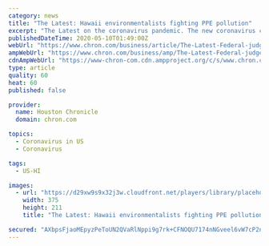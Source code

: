 ```yaml
---
category: news
title: "The Latest: Hawaii environmentalists fighting PPE pollution"
excerpt: "The Latest on the coronavirus pandemic. The new coronavirus causes mild or moderate symptoms for most people. For some, especially older adults and people with existing health problems, it can cause more severe illness or death."
publishedDateTime: 2020-05-10T01:49:00Z
webUrl: "https://www.chron.com/business/article/The-Latest-Federal-judge-allows-in-person-15258473.php"
ampWebUrl: "https://www.chron.com/business/amp/The-Latest-Federal-judge-allows-in-person-15258473.php"
cdnAmpWebUrl: "https://www-chron-com.cdn.ampproject.org/c/s/www.chron.com/business/amp/The-Latest-Federal-judge-allows-in-person-15258473.php"
type: article
quality: 60
heat: 60
published: false

provider:
  name: Houston Chronicle
  domain: chron.com

topics:
  - Coronavirus in US
  - Coronavirus

tags:
  - US-HI

images:
  - url: "https://d29xw9s9x32j3w.cloudfront.net/players/library/placeholder.png"
    width: 375
    height: 211
    title: "The Latest: Hawaii environmentalists fighting PPE pollution"

secured: "AXbpsFjaoMEpyzPeToUN2QVaRlNppi9g7rk+CFNOQU7174nNGveel6vW7cP2nv+VSeS4IsypUAdo4pilUigl0pMht6SXvIu1kJmMQr+G1a+t1/DcaQfFxo6O3Pbby/YD7sbfZYyUPF1nTnVok3viTyBr2EvkQ2p/i6flJJjatm2iLsFp0rpgWNFlIMZagSLjuf5CR5eRpWZVm08PoZaG5bBfCrnFHFTdMCSfwfo4hvJgbOtejB19zm+5wxsuMeCx5OzozX390JWu3Fog4EHXmn89yQSB5CETUVQfm+LCn/4/1Rjvhlp35B/ZvI7E0Q7PzJIdqql0OpoCTvcY6KWJ81V1opKY8tIw8DUevpcHewN7eE9n80JWRbgCE/gVhet+d1m3FRuY27ZqPbvOcd4BZp63xWjdjPvYGuv2R0WjFHCHBGNRnqOvsnSJ1ZzDHhEDbZbf41SZ+ZrdjcNkSZVGfJgwToZB2Aitw0GruZ33yLQ=;SRdnBebs8FPw24yM62+8uA=="
---
```



